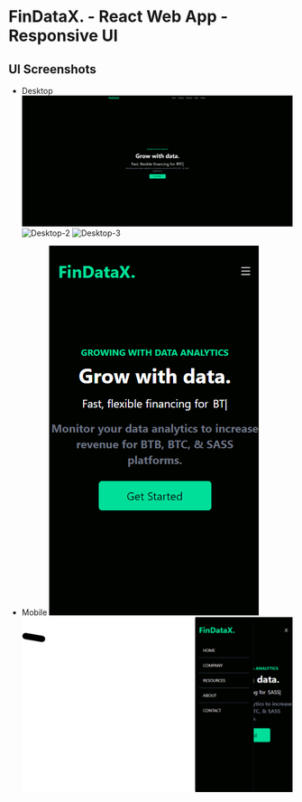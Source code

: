 # FinDataX. - React Web App - Responsive UI 

## UI Screenshots

- Desktop
![Desktop](ui-screenshots/findatax-responsive-ui-screenshot-desktop.png)
![Desktop-2](ui-screenshots/findatax-responsive-ui-screenshot-desktop-2.png)
![Desktop-3](ui-screenshots/findatax-responsive-ui-screenshot-desktop-3.png)

- Mobile
![Mobile](ui-screenshots/findatax-responsive-ui-screenshot-mobile.png)
![Mobile-2](ui-screenshots/findatax-responsive-ui-screenshot-mobile-2.png)